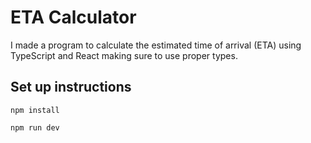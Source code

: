 # ETA Calculator

I made a program to calculate the estimated time of arrival (ETA) using TypeScript and React making sure to use proper types.

## Set up instructions

```
npm install
```

```
npm run dev
```
